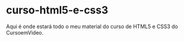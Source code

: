 # curso-html5-e-css3
 Aqui é onde estará todo o meu material do curso de HTML5 e CSS3 do CursoemVideo.
